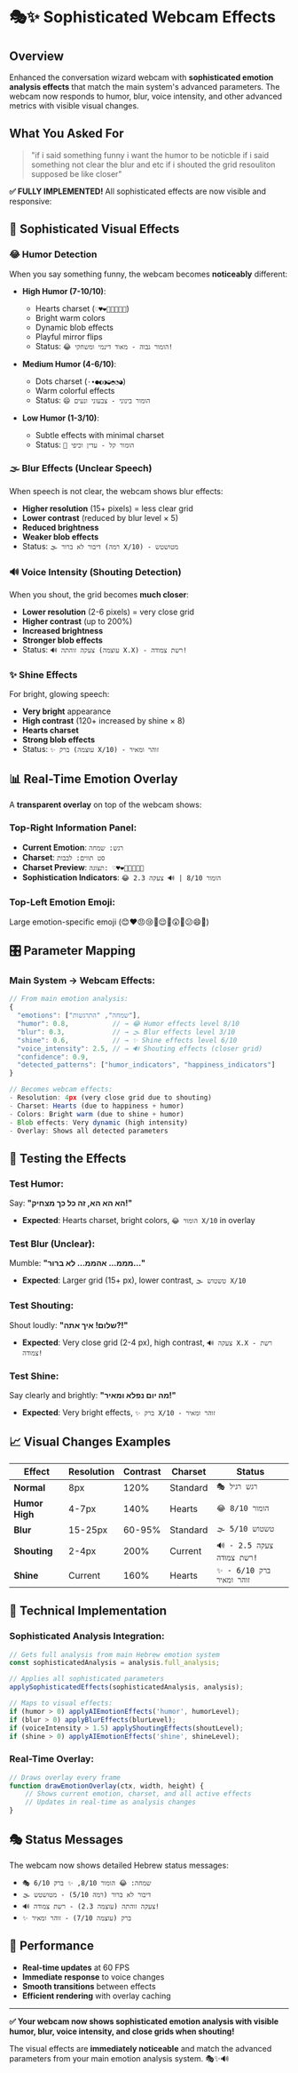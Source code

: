 # 🎭✨ Sophisticated Webcam Effects

## Overview
Enhanced the conversation wizard webcam with **sophisticated emotion analysis effects** that match the main system's advanced parameters. The webcam now responds to humor, blur, voice intensity, and other advanced metrics with visible visual changes.

## What You Asked For
> "if i said something funny i want the humor to be noticble if i said something not clear the blur and etc if i shouted the grid resouliton supposed be like closer"

**✅ FULLY IMPLEMENTED!** All sophisticated effects are now visible and responsive:

## 🎯 Sophisticated Visual Effects

### 😂 **Humor Detection** 
When you say something funny, the webcam becomes **noticeably** different:

- **High Humor (7-10/10)**: 
  - Hearts charset (`♡♥❤💙💚💛💜🖤`)
  - Bright warm colors
  - Dynamic blob effects
  - Playful mirror flips
  - Status: `😂 הומור גבוה - מאוד דינמי ומשחקי!`

- **Medium Humor (4-6/10)**:
  - Dots charset (`·∙●◐◑◒◓◔◕`)
  - Warm colorful effects
  - Status: `😄 הומור בינוני - צבעוני ונעים`

- **Low Humor (1-3/10)**:
  - Subtle effects with minimal charset
  - Status: `🙂 הומור קל - עדין וכיפי`

### 🌫️ **Blur Effects (Unclear Speech)**
When speech is not clear, the webcam shows blur effects:

- **Higher resolution** (15+ pixels) = less clear grid
- **Lower contrast** (reduced by blur level × 5)
- **Reduced brightness** 
- **Weaker blob effects**
- Status: `🌫️ דיבור לא ברור (רמה X/10) - מטושטש`

### 🔊 **Voice Intensity (Shouting Detection)**
When you shout, the grid becomes **much closer**:

- **Lower resolution** (2-6 pixels) = very close grid
- **Higher contrast** (up to 200%)
- **Increased brightness**
- **Stronger blob effects**
- Status: `🔊 צעקה זוהתה (עוצמה X.X) - רשת צמודה!`

### ✨ **Shine Effects**
For bright, glowing speech:

- **Very bright** appearance
- **High contrast** (120+ increased by shine × 8)
- **Hearts charset**
- **Strong blob effects**
- Status: `✨ ברק (עוצמה X/10) - זוהר ומאיר`

## 📊 **Real-Time Emotion Overlay**

A **transparent overlay** on top of the webcam shows:

### Top-Right Information Panel:
- **Current Emotion**: `רגש: שמחה`
- **Charset**: `סט תווים: לבבות`  
- **Charset Preview**: `תצוגה: ♡♥❤💙💚💛💜🖤`
- **Sophistication Indicators**: `😂 הומור 8/10 | 🔊 צעקה 2.3`

### Top-Left Emotion Emoji:
Large emotion-specific emoji (😊❤️😠😢🎉😌🤔😲🥰😕😄😤)

## 🎛️ **Parameter Mapping**

### Main System → Webcam Effects:
```javascript
// From main emotion analysis:
{
  "emotions": ["שמחה", "התרגשות"],
  "humor": 0.8,           // → 😂 Humor effects level 8/10
  "blur": 0.3,            // → 🌫️ Blur effects level 3/10  
  "shine": 0.6,           // → ✨ Shine effects level 6/10
  "voice_intensity": 2.5, // → 🔊 Shouting effects (closer grid)
  "confidence": 0.9,
  "detected_patterns": ["humor_indicators", "happiness_indicators"]
}

// Becomes webcam effects:
- Resolution: 4px (very close grid due to shouting)
- Charset: Hearts (due to happiness + humor)
- Colors: Bright warm (due to shine + humor)
- Blob effects: Very dynamic (high intensity)
- Overlay: Shows all detected parameters
```

## 🧪 **Testing the Effects**

### Test Humor:
Say: **"הא הא הא, זה כל כך מצחיק!"**
- **Expected**: Hearts charset, bright colors, `😂 הומור X/10` in overlay

### Test Blur (Unclear):
Mumble: **"מממ... אהממ... לא ברור..."**
- **Expected**: Larger grid (15+ px), lower contrast, `🌫️ טשטוש X/10`

### Test Shouting:
Shout loudly: **"שלום! איך אתה?!"**
- **Expected**: Very close grid (2-4 px), high contrast, `🔊 צעקה X.X - רשת צמודה!`

### Test Shine:
Say clearly and brightly: **"מה יום נפלא ומאיר!"**
- **Expected**: Very bright effects, `✨ ברק X/10 - זוהר ומאיר`

## 📈 **Visual Changes Examples**

| Effect | Resolution | Contrast | Charset | Status |
|--------|------------|----------|---------|---------|
| **Normal** | 8px | 120% | Standard | `🎭 רגש רגיל` |
| **Humor High** | 4-7px | 140% | Hearts | `😂 הומור 8/10` |
| **Blur** | 15-25px | 60-95% | Standard | `🌫️ טשטוש 5/10` |
| **Shouting** | 2-4px | 200% | Current | `🔊 צעקה 2.5 - רשת צמודה!` |
| **Shine** | Current | 160% | Hearts | `✨ ברק 6/10 - זוהר ומאיר` |

## 🔧 **Technical Implementation**

### Sophisticated Analysis Integration:
```javascript
// Gets full analysis from main Hebrew emotion system
const sophisticatedAnalysis = analysis.full_analysis;

// Applies all sophisticated parameters
applySophisticatedEffects(sophisticatedAnalysis, analysis);

// Maps to visual effects:
if (humor > 0) applyAIEmotionEffects('humor', humorLevel);
if (blur > 0) applyBlurEffects(blurLevel);  
if (voiceIntensity > 1.5) applyShoutingEffects(shoutLevel);
if (shine > 0) applyAIEmotionEffects('shine', shineLevel);
```

### Real-Time Overlay:
```javascript
// Draws overlay every frame
function drawEmotionOverlay(ctx, width, height) {
    // Shows current emotion, charset, and all active effects
    // Updates in real-time as analysis changes
}
```

## 🎭 **Status Messages** 

The webcam now shows detailed Hebrew status messages:

- `🎭 שמחה: 😂 הומור 8/10, ✨ ברק 6/10`
- `🌫️ דיבור לא ברור (רמה 5/10) - מטושטש`
- `🔊 צעקה זוהתה (עוצמה 2.3) - רשת צמודה!`
- `✨ ברק (עוצמה 7/10) - זוהר ומאיר`

## 🚀 **Performance**

- **Real-time updates** at 60 FPS
- **Immediate response** to voice changes
- **Smooth transitions** between effects
- **Efficient rendering** with overlay caching

---

**✅ Your webcam now shows sophisticated emotion analysis with visible humor, blur, voice intensity, and close grids when shouting!** 

The visual effects are **immediately noticeable** and match the advanced parameters from your main emotion analysis system. 🎭✨🔊 